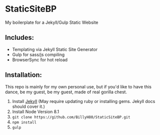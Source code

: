 # StaticSiteBP
My boilerplate for a Jekyll/Gulp Static Website

## Includes:
- Templating via Jekyll Static Site Generator
- Gulp for sass/js compiling
- BrowserSync for hot reload

## Installation:
This repo is mainly for my own personal use, but if you'd like to have this dance, be my guest, be my guest, made of real gorilla chest.

1. Install [Jekyll](https://jekyllrb.com) (May require updating ruby or installing gems. Jekyll docs should cover it.)
2. Install Node Version 8.1
3. `git clone https://github.com/BillyH80/StaticSiteBP.git`
4. `npm install`
5. `gulp`
